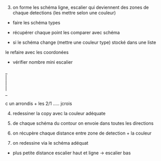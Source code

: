 3) on forme les schéma ligne, escalier qui deviennent des zones de chaque detections (les mettre selon une couleur)

  - faire les schéma types

  - récupérer chaque point les comparer avec schéma

  - si le schéma change (mettre une couleur type) stocké dans une liste




le refaire avec les coordonées



  - vérifier nombre mini escalier
  
  _ <br>
  | <br>
  | <br>
  | <br>
  _ <br>
  
c un arrondis + les 2/1 ..... jcrois


4) redessiner la copy avec la couleur adéquate


5) de chaque schéma du contour on envoie dans toutes les directions

6) on récupère chaque distance entre zone de detection + la couleur

7) on redessine via le schéma adéquat 

  - plus petite distance escalier haut et ligne -> escalier bas


























